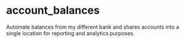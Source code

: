 # account_balances
Automate balances from my different bank and shares accounts into a single location for reporting and analytics purposes.
